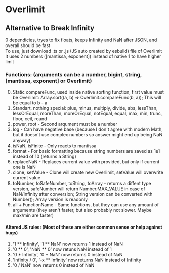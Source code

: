 # Overlimit
## Alternative to Break Infinity
0 dependicies, tryes to fix floats, keeps Infinity and NaN after JSON, and overall should be fast \
To use, just download .ts or .js (JS auto created by esbuild) file of Overlimit \
It uses 2 numbers ([mantissa, exponent]) instead of native 1 to have higher limit
### Functions: (arquments can be a number, bigint, string, [mantissa, exponent] or Overlimit)
0. Static compareFunc, used inside native sorting function, first value must be Overlimit: Array.sort((a, b) => Overlimit.compareFunc(b, a)); This will be equal to b - a
1. Standart, nothing special: plus, minus, multiply, divide, abs, lessThan, lessOrEqual, moreThan, moreOrEqual, notEqual, equal, max, min, trunc, floor, ceil, round
2. power, root - Second arqument must be a number
3. log - Can have negative base (because I don't agree with modern Math, but it doesn't use complex numbers so answer might end up being NaN anyway)
4. isNaN, isFinite - Only reacts to mantissa
5. format - For basic formatting because string numbers are saved as 1e1 instead of 10 (returns a String)
6. replaceNaN - Replaces current value with provided, but only if current one is NaN
7. clone, setValue - Clone will create new Overlimit, setValue will overwrite current value
8. toNumber, toSafeNumber, toString, toArray - returns a diffent type version, safeNumber will return Number.MAX_VALUE in case of NaN/Infinity after conversion; String version can be converted with Number(); Array version is readonly
9. all + FunctionName - Same functions, but they can use any amount of arguments (they aren't faster, but also probably not slower. Maybe max/min are faster)
#### Altered JS rules: (Most of these are either common sense or help against bugs)
1. '1 ** Infinity', '1 ** NaN' now returns 1 instead of NaN
2. '0 ** 0', 'NaN ** 0' now retuns NaN instead of 1
3. '0 * Infinity', '0 * NaN' now returns 0 instead of NaN
4. 'Infinity / 0', '-x ** Infinity' now returns NaN instead of Infinity
5. '0 / NaN' now returns 0 instead of NaN
